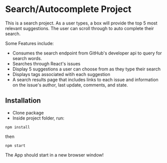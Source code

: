 # Search/Autocomplete Project

This is a search project. As a user types, a box will provide the top 5 most relevant suggestions. The user can scroll through to auto complete their search. 

Some Features include:
* Consumes the search endpoint from GitHub's developer api to query for search words. 
* Searches through React's issues
* Display 5 suggestions a user can choose from as they type their search
* Displays tags associated witih each suggestion
* A search results page that includes links to each issue and information on the issue's author, last update, comments, and state.

## Installation

* Clone package
* Inside project folder, run:

`npm install`

then

`npm start`

The App should start in a new browser window!

